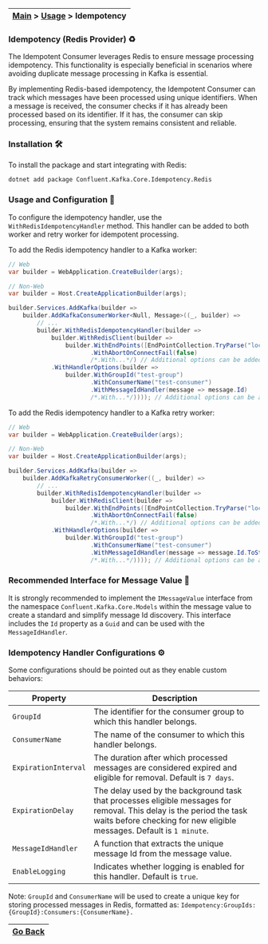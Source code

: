| [Main](/README.md) > [Usage](/docs/Usage.md) > Idempotency |
|------------------------------------------------------------|

### Idempotency (Redis Provider) :recycle:

The Idempotent Consumer leverages Redis to ensure message processing idempotency. This functionality is especially beneficial in scenarios where avoiding duplicate message processing in Kafka is essential.

By implementing Redis-based idempotency, the Idempotent Consumer can track which messages have been processed using unique identifiers. When a message is received, the consumer checks if it has already been processed based on its identifier. If it has, the consumer can skip processing, ensuring that the system remains consistent and reliable.

### Installation :hammer_and_wrench:

To install the package and start integrating with Redis:
```bash
dotnet add package Confluent.Kafka.Core.Idempotency.Redis
```

### Usage and Configuration :jigsaw:
To configure the idempotency handler, use the `WithRedisIdempotencyHandler` method. This handler can be added to both worker and retry worker for idempotent processing.

To add the Redis idempotency handler to a Kafka worker:

```C#
// Web
var builder = WebApplication.CreateBuilder(args);

// Non-Web
var builder = Host.CreateApplicationBuilder(args);

builder.Services.AddKafka(builder =>
    builder.AddKafkaConsumerWorker<Null, Message>((_, builder) =>
        // ...
        builder.WithRedisIdempotencyHandler(builder =>
            builder.WithRedisClient(builder =>
                builder.WithEndPoints([EndPointCollection.TryParse("localhost:6379")])
                       .WithAbortOnConnectFail(false)
                       /*.With...*/) // Additional options can be added here
            .WithHandlerOptions(builder =>
                builder.WithGroupId("test-group")
                       .WithConsumerName("test-consumer")
                       .WithMessageIdHandler(message => message.Id)
                       /*.With...*/)))); // Additional options can be added here
```

To add the Redis idempotency handler to a Kafka retry worker:

```C#
// Web
var builder = WebApplication.CreateBuilder(args);

// Non-Web
var builder = Host.CreateApplicationBuilder(args);

builder.Services.AddKafka(builder =>
    builder.AddKafkaRetryConsumerWorker((_, builder) =>
        // ...
        builder.WithRedisIdempotencyHandler(builder =>
            builder.WithRedisClient(builder =>
                builder.WithEndPoints([EndPointCollection.TryParse("localhost:6379")])
                       .WithAbortOnConnectFail(false)
                       /*.With...*/) // Additional options can be added here
            .WithHandlerOptions(builder =>
                builder.WithGroupId("test-group")
                       .WithConsumerName("test-consumer")
                       .WithMessageIdHandler(message => message.Id.ToString())
                       /*.With...*/)))); // Additional options can be added here
```

### Recommended Interface for Message Value :e-mail:

It is strongly recommended to implement the `IMessageValue` interface from the namespace `Confluent.Kafka.Core.Models` within the message value to create a standard and simplify message Id discovery. This interface includes the `Id` property as a `Guid` and can be used with the `MessageIdHandler`.

### Idempotency Handler Configurations :gear:

Some configurations should be pointed out as they enable custom behaviors:

| Property             | Description                                                                                                                                                                                   |
|----------------------|-----------------------------------------------------------------------------------------------------------------------------------------------------------------------------------------------|
| `GroupId`            | The identifier for the consumer group to which this handler belongs.                                                                                                                          |
| `ConsumerName`       | The name of the consumer to which this handler belongs.                                                                                                                                       |
| `ExpirationInterval` | The duration after which processed messages are considered expired and eligible for removal. Default is `7 days`.                                                                             |
| `ExpirationDelay`    | The delay used by the background task that processes eligible messages for removal. This delay is the period the task waits before checking for new eligible messages. Default is `1 minute`. |
| `MessageIdHandler`   | A function that extracts the unique message Id from the message value.                                                                                                                        |
| `EnableLogging`      | Indicates whether logging is enabled for this handler. Default is `true`.                                                                                                                     |

Note: `GroupId` and `ConsumerName` will be used to create a unique key for storing processed messages in Redis, formatted as:
`Idempotency:GroupIds:{GroupId}:Consumers:{ConsumerName}.`

| [Go Back](/docs/Usage.md) |
|---------------------------| 